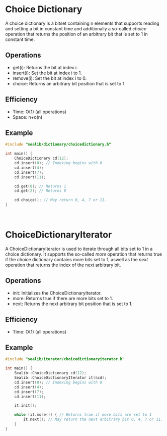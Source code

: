 Choice Dictionary
===
A choice dictionary is a bitset containing n elements that supports reading and setting a bit in constant time and additionally a so-called *choice* operation that returns the position of an arbitrary bit that is set to 1 in constant time.

## Operations
* get(i): Returns the bit at index i.
* insert(i): Set the bit at index i to 1.
* remove(i): Set the bit at index i to 0.
* choice: Returns an arbitrary bit position that is set to 1.

## Efficiency
* Time: O(1) (all operations)
* Space: n+o(n)

## Example

```cpp
#include "sealib/dictionary/choicedictionary.h"

int main() {
    ChoiceDictionary cd(12);
    cd.insert(0); // Indexing begins with 0
    cd.insert(4);
    cd.insert(7);
    cd.insert(11);

    cd.get(0); // Returns 1
    cd.get(2); // Returns 0

    cd.choice(); // May return 0, 4, 7 or 11.
}
```
<br>

ChoiceDictionaryIterator
===

A ChoiceDictionaryIterator is used to iterate through all bits set to 1 in a choice dictionary.
It supports the so-called *more* operation that returns true if the choice dictionary contains more bits set to 1, aswell as the *next* operation that returns the index of the next arbitrary bit.

## Operations
* init: Initializes the ChoiceDictionaryIterator.
* more: Returns true if there are more bits set to 1.
* next: Returns the next arbitrary bit position that is set to 1.

## Efficiency
* Time: O(1) (all operations)

## Example

```cpp
#include "sealib/iterator/choicedictionaryiterator.h"

int main() {
    Sealib::ChoiceDictionary cd(12);
    Sealib::ChoiceDictionaryIterator it(&cd);
    cd.insert(0); // Indexing begins with 0
    cd.insert(4);
    cd.insert(7);
    cd.insert(11);

    it.init();

    while (it.more()) { // Returns true if more bits are set to 1
        it.next(); // May return the next arbitrary bit 0, 4, 7 or 11.
    }
}
```
